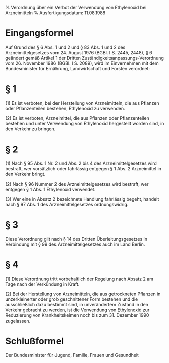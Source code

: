 % Verordnung über ein Verbot der Verwendung von Ethylenoxid bei Arzneimitteln
% Ausfertigungsdatum: 11.08.1988
 
# Eingangsformel

Auf Grund des § 6 Abs. 1 und 2 und § 83 Abs. 1 und 2 des Arzneimittelgesetzes vom 24. August 1976 (BGBl. I S. 2445, 2448), § 6 geändert gemäß Artikel 1 der Dritten Zuständigkeitsanpassungs-Verordnung vom 26. November 1986 (BGBl. I S. 2089), wird im Einvernehmen mit dem Bundesminister für Ernährung, Landwirtschaft und Forsten verordnet:

# § 1

(1) Es ist verboten, bei der Herstellung von Arzneimitteln, die aus Pflanzen oder Pflanzenteilen bestehen, Ethylenoxid zu verwenden.

(2) Es ist verboten, Arzneimittel, die aus Pflanzen oder Pflanzenteilen bestehen und unter Verwendung von Ethylenoxid hergestellt worden sind, in den Verkehr zu bringen.

# § 2

(1) Nach § 95 Abs. 1 Nr. 2 und Abs. 2 bis 4 des Arzneimittelgesetzes wird bestraft, wer vorsätzlich oder fahrlässig entgegen § 1 Abs. 2 Arzneimittel in den Verkehr bringt.

(2) Nach § 96 Nummer 2 des Arzneimittelgesetzes wird bestraft, wer entgegen § 1 Abs. 1 Ethylenoxid verwendet.

(3) Wer eine in Absatz 2 bezeichnete Handlung fahrlässig begeht, handelt nach § 97 Abs. 1 des Arzneimittelgesetzes ordnungswidrig.

# § 3

Diese Verordnung gilt nach § 14 des Dritten Überleitungsgesetzes in Verbindung mit § 99 des Arzneimittelgesetzes auch im Land Berlin.

# § 4

(1) Diese Verordnung tritt vorbehaltlich der Regelung nach Absatz 2 am Tage nach der Verkündung in Kraft.

(2) Bei der Herstellung von Arzneimitteln, die aus getrockneten Pflanzen in unzerkleinerter oder grob geschnittener Form bestehen und die ausschließlich dazu bestimmt sind, in unverändertem Zustand in den Verkehr gebracht zu werden, ist die Verwendung von Ethylenoxid zur Reduzierung von Krankheitskeimen noch bis zum 31. Dezember 1990 zugelassen.

# Schlußformel

Der Bundesminister für Jugend, Familie, Frauen und Gesundheit
